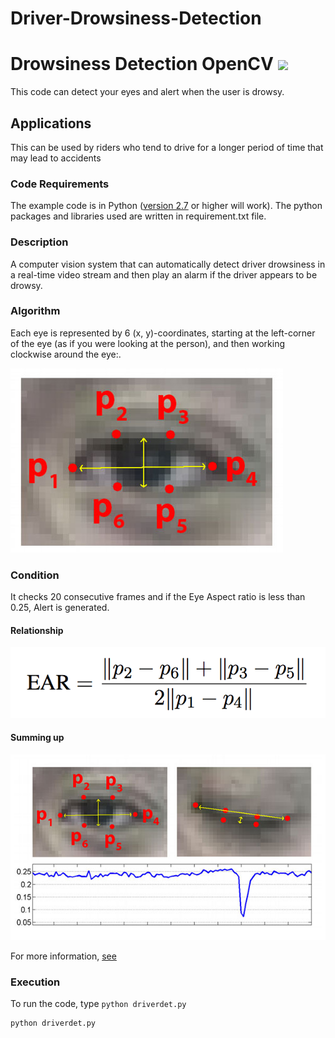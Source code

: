 # Driver-Drowsiness-Detection
# Drowsiness Detection OpenCV [![](https://img.shields.io/github/license/sourcerer-io/hall-of-fame.svg?colorB=ff0000)](https://github.com/AnandSidd/Driver-Drowsiness-Detection/blob/master/LICENSE)
This code can detect your eyes and alert when the user is drowsy.

## Applications
This can be used by riders who tend to drive for a longer period of time that may lead to accidents


### Code Requirements
The example code is in Python ([version 2.7](https://www.python.org/download/releases/2.7/) or higher will work). 
The python packages and libraries used are written in requirement.txt file.


### Description

A computer vision system that can automatically detect driver drowsiness in a real-time video stream and then play an alarm if the driver appears to be drowsy.

### Algorithm

Each eye is represented by 6 (x, y)-coordinates, starting at the left-corner of the eye (as if you were looking at the person), and then working clockwise around the eye:.

<img src="https://github.com/AnandSidd/Driver-Drowsiness-Detection/blob/master/eye1.jpg">

### Condition

It checks 20 consecutive frames and if the Eye Aspect ratio is less than 0.25, Alert is generated.

#### Relationship

<img src="https://github.com/AnandSidd/Driver-Drowsiness-Detection/blob/master/eye2.png">

#### Summing up

<img src="https://github.com/AnandSidd/Driver-Drowsiness-Detection/blob/master/eye3.jpg">


For more information, [see](https://www.pyimagesearch.com/2017/05/08/drowsiness-detection-opencv/)


### Execution
To run the code, type `python driverdet.py`

```
python driverdet.py
```
